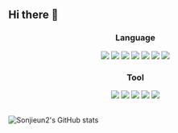 ## Hi there 👋

<h3 align="center">Language</h3>
<div align="center">
  <img src="https://img.shields.io/badge/Python-20232a.svg?style=for-the badge&logo=python&logoColor=3776AB" />
  <img src="https://img.shields.io/badge/JavaScript-20232a.svg?style=for-the badge&logo=javascript&logoColor=F7DF1EB" />
  <img src="https://img.shields.io/badge/HTML5-20232a.svg?style=for-the badge&logo=html5&logoColor=E34F26" />
  <img src="https://img.shields.io/badge/Java-20232a.svg?style=for-the badge&logo=java&logoColor=F7DF1EB" />
  <img src="https://img.shields.io/badge/XML-20232a.svg?style=for-the badge&logo=xml&logoColor=F7DF1EB" />
  <img src="https://img.shields.io/badge/C-20232a.svg?style=for-the badge&logo=c&logoColor=A8B9CC" />
  <img src="https://img.shields.io/badge/C#-20232a.svg?style=for-the badge&logo=csharp&logoColor=512BD4" />
</div>

<h3 align="center">Tool</h3>
<div align="center">
  <img src="https://img.shields.io/badge/TailwindCSS-20232a.svg?style=for-the badge&logo=tailwindcss&logoColor=06B6D4" />
  <img src="https://img.shields.io/badge/AndroidStudio-20232a.svg?style=for-the badge&logo=androidstudio&logoColor=3DDC84" />
  <img src="https://img.shields.io/badge/React-20232a.svg?style=for-the badge&logo=react&logoColor=61DAFB" />
  <img src="https://img.shields.io/badge/Unity-20232a.svg?style=for-the badge&logo=unity&logoColor=FFFFFF" />
  <img src="https://img.shields.io/badge/Figma-20232a.svg?style=for-the badge&logo=figmat&logoColor=F24E1E" />
</div>

<br>

![Sonjieun2's GitHub stats](https://github-readme-stats.vercel.app/api?username=Sonjieun2&show_icons=true&theme=radical)
